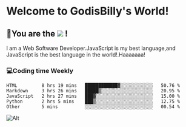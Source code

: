 # Welcome to GodisBilly's World!
## :partying_face:You are the  ![](https://visitor-badge.glitch.me/badge?page_id=Godisbilly.readme) !
I am a Web Software Developer.JavaScript is my best language,and JavaScript is the best language in the world!.Haaaaaaa!
### :computer:Coding time Weekly
  <!--START_SECTION:waka-->
```text
HTML         8 hrs 19 mins   ████████████▓░░░░░░░░░░░░   50.76 % 
Markdown     3 hrs 26 mins   █████▒░░░░░░░░░░░░░░░░░░░   20.95 % 
JavaScript   2 hrs 27 mins   ███▓░░░░░░░░░░░░░░░░░░░░░   15.00 % 
Python       2 hrs 5 mins    ███▒░░░░░░░░░░░░░░░░░░░░░   12.75 % 
Other        5 mins          ░░░░░░░░░░░░░░░░░░░░░░░░░   00.54 % 
```
<!--END_SECTION:waka-->
![Alt](https://repobeats.axiom.co/api/embed/eeff64f6cf3d966257bdb597911b88a4c137d508.svg "Repobeats analytics image")
